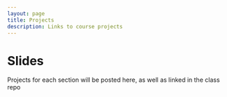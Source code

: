```yaml
---
layout: page
title: Projects
description: Links to course projects
---
```


# Slides
Projects for each section will be posted here, as well as linked in the class repo